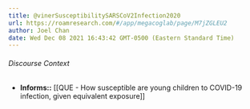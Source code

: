 ```yaml
---
title: @vinerSusceptibilitySARSCoV2Infection2020
url: https://roamresearch.com/#/app/megacoglab/page/M7jZGLEU2
author: Joel Chan
date: Wed Dec 08 2021 16:43:42 GMT-0500 (Eastern Standard Time)
---
```




###### Discourse Context

- **Informs::** [[QUE - How susceptible are young children to COVID-19 infection, given equivalent exposure]]
